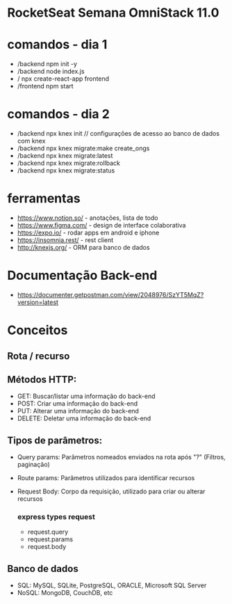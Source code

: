 # RocketSeat Semana OmniStack 11.0

# comandos - dia 1
- /backend npm init -y
- /backend node index.js
- / npx create-react-app frontend
- /frontend npm start
# comandos - dia 2
- /backend npx knex init  // configurações de acesso ao banco de dados com knex
- /backend npx knex migrate:make create_ongs
- /backend npx knex migrate:latest
- /backend npx knex migrate:rollback
- /backend npx knex migrate:status

# ferramentas
- https://www.notion.so/ - anotações, lista de todo
- https://www.figma.com/ - design de interface colaborativa
- https://expo.io/       - rodar apps em android e iphone
- https://insomnia.rest/ - rest client
- http://knexjs.org/     - ORM para banco de dados


# Documentação Back-end
- https://documenter.getpostman.com/view/2048976/SzYT5MqZ?version=latest

# Conceitos

## Rota / recurso
 
## Métodos HTTP:
- GET: Buscar/listar uma informação do back-end
- POST: Criar uma informação do back-end
- PUT: Alterar uma informação do back-end
- DELETE: Deletar uma informação do back-end

## Tipos de parâmetros:
- Query params: Parâmetros nomeados enviados na rota após "?" (Filtros, paginação)
- Route params: Parâmetros utilizados para identificar recursos
- Request Body: Corpo da requisição, utilizado para criar ou alterar recursos

    ### express types request
    - request.query
    - request.params
    - request.body

## Banco de dados
- SQL: MySQL, SQLite, PostgreSQL, ORACLE, Microsoft SQL Server
- NoSQL: MongoDB, CouchDB, etc